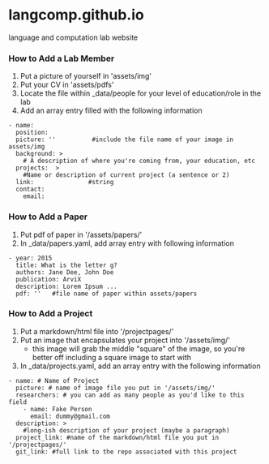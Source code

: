 # langcomp.github.io
language and computation lab website


### How to Add a Lab Member
1. Put a picture of yourself in 'assets/img'
2. Put your CV in 'assets/pdfs' 
3. Locate the file within _data/people for your level of education/role in the lab
4. Add an array entry filled with the following information
~~~~
- name: 
  position:
  picture: ''          #include the file name of your image in assets/img 
  background: >
    # A description of where you're coming from, your education, etc
  projects:  >
    #Name or description of current project (a sentence or 2)
  link:               #string
  contact:
    email: 
~~~~

### How to Add a Paper
1. Put pdf of paper in '/assets/papers/'
2. In _data/papers.yaml, add array entry with following information
~~~~
- year: 2015
  title: What is the letter g?
  authors: Jane Dee, John Doe
  publication: ArviX
  description: Lorem Ipsum ...
  pdf: ''   #file name of paper within assets/papers
~~~~

### How to Add a Project
1. Put a markdown/html file into '/projectpages/'
2. Put an image that encapsulates your project into '/assets/img/'
    - this image will grab the middle "square" of the image, so you're better off including a square image to start with
3. In _data/projects.yaml, add an array entry with the following information
~~~~
- name: # Name of Project
  picture: # name of image file you put in '/assets/img/'
  researchers: # you can add as many people as you'd like to this field
    - name: Fake Person
      email: dummy@gmail.com
  description: >
    #long-ish description of your project (maybe a paragraph)
  project_link: #name of the markdown/html file you put in '/projectpages/'
  git_link: #full link to the repo associated with this project
